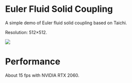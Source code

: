 # Euler Fluid Solid Coupling
A simple demo of Euler fluid solid coupling based on Taichi.

Resolution: 512×512.

![](Images/result.gif)

# Performance

About 15 fps with NVIDIA RTX 2060.
